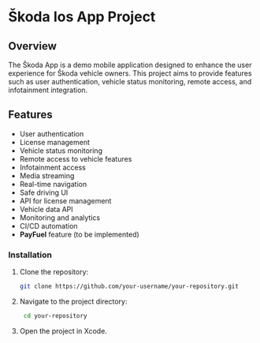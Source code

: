 # Škoda Ios App Project

## Overview
The Škoda App is a demo mobile application designed to enhance the user experience for Škoda vehicle owners. This project aims to provide features such as user authentication, vehicle status monitoring, remote access, and infotainment integration.

## Features
- User authentication
- License management
- Vehicle status monitoring
- Remote access to vehicle features
- Infotainment access
- Media streaming
- Real-time navigation
- Safe driving UI
- API for license management
- Vehicle data API
- Monitoring and analytics
- CI/CD automation
- **PayFuel** feature (to be implemented)


### Installation
1. Clone the repository:
   ```bash
   git clone https://github.com/your-username/your-repository.git


2. Navigate to the project directory:
   ```bash
    cd your-repository

3. Open the project in Xcode.
